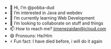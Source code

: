 - 👋 Hi, I’m @pobba-dud
- 👀 I’m interested in Java and webdev
- 🌱 I’m currently learning Web Development
- 💞️ I’m looking to collaborate on stuff and things
- 📫 How to reach me? jimenezaidan@icloud.com
- 😄 Pronouns: He/Him
- ⚡ Fun fact: I have died before, i will do it again

<!---
pobba-dud/pobba-dud is a ✨ special ✨ repository because its `README.md` (this file) appears on your GitHub profile.
You can click the Preview link to take a look at your changes.
--->
